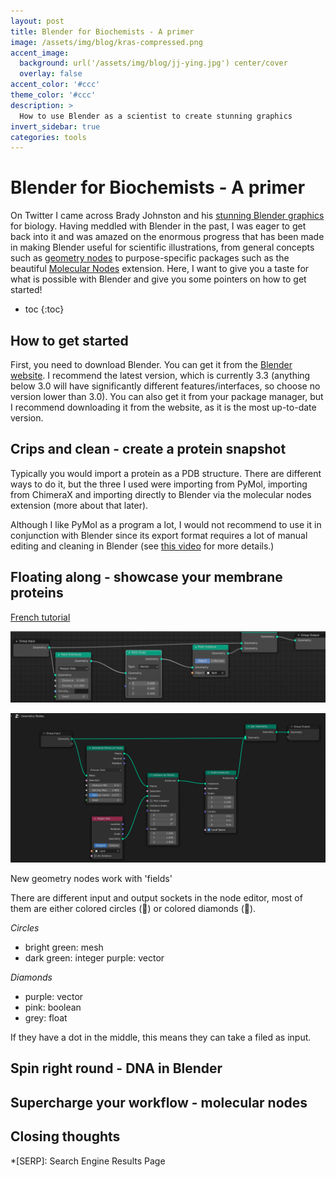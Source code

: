 ```yaml
---
layout: post
title: Blender for Biochemists - A primer
image: /assets/img/blog/kras-compressed.png
accent_image: 
  background: url('/assets/img/blog/jj-ying.jpg') center/cover
  overlay: false
accent_color: '#ccc'
theme_color: '#ccc'
description: >
  How to use Blender as a scientist to create stunning graphics
invert_sidebar: true
categories: tools
---
```


# Blender for Biochemists - A primer
On Twitter I came across Brady Johnston and his [stunning Blender graphics](https://twitter.com/bradyajohnston/status/1388064679486902279?cxt=HHwWjsCqoZjessMmAAAA) for biology. Having meddled with Blender in the past, I was eager to get back into it and was amazed on the enormous progress that has been made in making Blender useful for scientific illustrations, from general concepts such as [geometry nodes](https://www.3dblendered.com/news/learning-blender/introduction-to-geometry-nodes-for-beginners-in-blender-3d/) to purpose-specific packages such as the beautiful [Molecular Nodes](https://bradyajohnston.github.io/MolecularNodes/) extension. Here, I want to give you a taste for what is possible with Blender and give you some pointers on how to get started!


* toc
{:toc}

## How to get started

First, you need to download Blender. You can get it from the [Blender website](https://www.blender.org/download/). I recommend the latest version, which is currently 3.3 (anything below 3.0 will have significantly different features/interfaces, so choose no version lower than 3.0). You can also get it from your package manager, but I recommend downloading it from the website, as it is the most up-to-date version.

## Crips and clean - create a protein snapshot

Typically you would import a protein as a PDB structure. There are different ways to do it, but the three I used were importing from PyMol, importing from ChimeraX and importing directly to Blender via the molecular nodes extension (more about that later).

Although I like PyMol as a program a lot, I would not recommend to use it in conjunction with Blender since its export format requires a lot of manual editing and cleaning in Blender (see [this video]() for more details.)
[](https://www.youtube.com/watch?v=CfkjBoOaw0g)
## Floating along - showcase your membrane proteins

[French tutorial](https://www.youtube.com/watch?v=2E4Yc5Yoa-8)

![Brady's node editor](/assets/img/blog/blender29_membrane.png)

![My node editor](/assets/img/blog/blender33_membrane.png)

New geometry nodes work with 'fields'

There are different input and output sockets in the node editor, most of them are either colored circles (:large_blue_circle:) or colored diamonds (:large_blue_diamond:). 

*Circles*
- bright green: mesh
- dark green: integer
purple: vector

*Diamonds*
- purple: vector
- pink: boolean
- grey: float

If they have a dot in the middle, this means they can take a filed as input.
## Spin right round - DNA in Blender


## Supercharge your workflow - molecular nodes


## 



## Closing thoughts


*[SERP]: Search Engine Results Page
